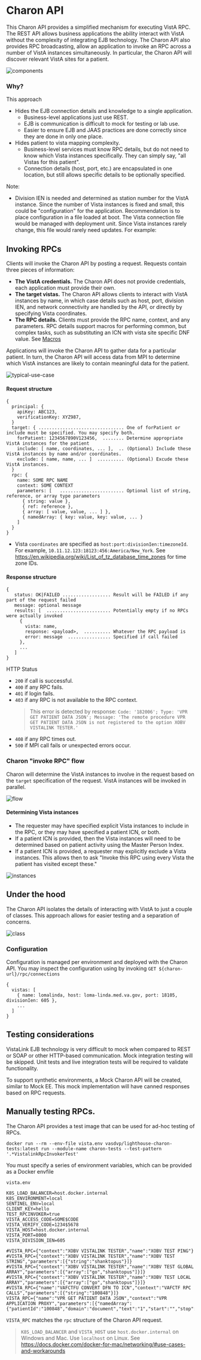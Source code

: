 # Charon API

This Charon API provides a simplified mechanism for executing VistA RPC. The REST API allows business applications the
ability interact with VistA without the complexity of integrating EJB technology. The Charon API also provides RPC
broadcasting, allow an application to invoke an RPC across a number of VistA instances simultaneously. In particular,
the Charon API will discover relevant VistA sites for a patient.

![components](src/plantuml/vl-api-components.png)

### Why?

This approach

- Hides the EJB connection details and knowledge to a single application.
    - Business-level applications just use REST.
    - EJB is communication is difficult to mock for testing or lab use.
    - Easier to ensure EJB and JAAS practices are done correctly since they are done in only one place.
- Hides patient to vista mapping complexity.
    - Business-level services must know RPC details, but do not need to know which Vista instances specifically. They
      can simply say, "all Vistas for this patient".
    - Connection details (host, port, etc.) are encapsulated in one location, but still allows specific details
      to be optionally specified.

Note:

- Division IEN is needed and determined as station number for the VistA instance. Since the number of Vista instances is
  fixed and small, this could be "configuration" for the application. Recommendation is to place configuration in a file
  loaded at boot. The Vista connection file would be managed with deployment unit. Since Vista instances rarely change,
  this file would rarely need updates. For example:

## Invoking RPCs

Clients will invoke the Charon API by posting a request. Requests contain three pieces of information:

- **The VistA credentials.** The Charon API does not provide credentials, each application must provide their own.
- **The target vistas.** The Charon API allows clients to interact with VistA instances by name, in which case details
  such as host, port, division IEN, and network connectivity are handled by the API, or directly by specifying Vista
  coordinates.
- **The RPC details.** Clients must provide the RPC name, context, and any parameters. RPC details support macros for
  performing common, but complex tasks, such as substituting an ICN with vista site specific DNF value.
  See [Macros](macros.md)

Applications will invoke the Charon API to gather data for a particular patient. In turn, the Charon API will access
data from MPI to determine which VistA instances are likely to contain meaningful data for the patient.

![typical-use-case](src/plantuml/typical-use-case.png)

#### Request structure

```
{
  principal: {
    apiKey: ABC123,
    verificationKey: XYZ987,
  }
  target: { ................................ One of forPatient or include must be specified. You may specify both.
    forPatient: 1234567890V123456,  ........ Determine appropriate VistA instances for the patient
    include: [ name, coordinates, ... ],  .. (Optional) Include these VistA instances by name and/or coordinates.
    exclude: [ name, name, ... ]  .......... (Optional) Excude these VistA instances.
  }
  rpc: {
    name: SOME RPC NAME
    context: SOME CONTEXT
    parameters: [   ........................ Optional list of string, reference, or array type parameters
      { string: value },
      { ref: reference },
      { array: [ value, value, ... ] },
      { namedArray: { key: value, key: value, ... }
    ]
  }
}
```

- Vista `coordinates` are specified as `host:port:divisionIen:timezoneId`. For
  example, `10.11.12.123:18123:456:America/New_York`. See https://en.wikipedia.org/wiki/List_of_tz_database_time_zones
  for time zone IDs.

#### Response structure

```
{
   status: OK|FAILED .................. Result will be FAILED if any part of the request failed
   message: optional message
   results: [  ........................ Potentially empty if no RPCs were actually invoked
     {
       vista: name,
       response: <payload>,  .......... Whatever the RPC payload is
       error: message  ................ Specified if call failed
     },
     ...
   ]
}
```

HTTP Status

- `200` if call is successful.
- `400` if any RPC fails.
- `401` if login fails.
- `403` if any RPC is not available to the RPC context.
  > This error is detected by response: `Code: '182006'; Type: 'VPR GET PATIENT DATA JSON'; Message: 'The remote procedure VPR GET PATIENT DATA JSON is not registered to the option XOBV VISTALINK TESTER.'`
- `408` if any RPC times out.
- `500` if MPI call fails or unexpected errors occur.

### Charon "invoke RPC" flow

Charon will determine the VistA instances to involve in the request based on the `target`
specification of the request. VistA instances will be invoked in parallel.

![flow](src/plantuml/vistalink-api-flow.png)

#### Determining Vista instances

- The requester may have specified explicit Vista instances to include in the RPC, or they may have specified a patient
  ICN, or both.
- If a patient ICN is provided, then the Vista instances will need to be determined based on patient activity using the
  Master Person Index.
- If a patient ICN is provided, a requester may explicitly exclude a Vista instances. This allows then to ask "Invoke
  this RPC using every Vista the patient has visited except these."

![instances](src/plantuml/vistalink-api-determine-instances.png)

## Under the hood

The Charon API isolates the details of interacting with VistA to just a couple of classes. This approach allows for
easier testing and a separation of concerns.

![class](src/plantuml/vl-classes.png)

### Configuration

Configuration is managed per environment and deployed with the Charon API. You may inspect the configuration using by
invoking `GET ${charon-url}/rpc/connections`

```
{
  vistas: [
    { name: lomalinda, host: loma-linda.med.va.gov, port: 18105, divisionIen: 605 },
    ...
  ]
}
```

## Testing considerations

VistaLink EJB technology is very difficult to mock when compared to REST or SOAP or other HTTP-based communication. Mock
integration testing will be skipped. Unit tests and live integration tests will be required to validate functionality.

To support synthetic environments, a Mock Charon API will be created, similar to Mock EE. This mock implementation will
have canned responses based on RPC requests.

## Manually testing RPCs.

The Charon API provides a test image that can be used for ad-hoc testing of RPCs.

```
docker run --rm --env-file vista.env vasdvp/lighthouse-charon-tests:latest run --module-name charon-tests --test-pattern '.*VistalinkRpcInvokerTest'
```

You must specify a series of environment variables, which can be provided as a Docker envfile

`vista.env`

```
K8S_LOAD_BALANCER=host.docker.internal
K8S_ENVIRONMENT=local
SENTINEL_ENV=local
CLIENT_KEY=hello
TEST_RPCINVOKER=true
VISTA_ACCESS_CODE=SOME$CODE
VISTA_VERIFY_CODE=1234$5678
VISTA_HOST=host.docker.internal
VISTA_PORT=8000
VISTA_DIVISION_IEN=605

#VISTA_RPC={"context":"XOBV VISTALINK TESTER","name":"XOBV TEST PING"}
#VISTA_RPC={"context":"XOBV VISTALINK TESTER","name":"XOBV TEST STRING","parameters":[{"string":"shanktopus"}]}
#VISTA_RPC={"context":"XOBV VISTALINK TESTER","name":"XOBV TEST GLOBAL ARRAY","parameters":[{"array":["go","shanktopus"]}]}
#VISTA_RPC={"context":"XOBV VISTALINK TESTER","name":"XOBV TEST LOCAL ARRAY","parameters":[{"array":["go","shanktopus"]}]}
#VISTA_RPC={"name":"VAFCTFU CONVERT DFN TO ICN","context":"VAFCTF RPC CALLS","parameters":[{"string":"100848"}]}
VISTA_RPC={"name":"VPR GET PATIENT DATA JSON","context":"VPR APPLICATION PROXY","parameters":[{"namedArray":{"patientId":"100848","domain":"document","text":"1","start":"","stop":"","max":"","id":"","uid":""}}]}
```

`VISTA_RPC` matches the `rpc` structure of the Charon API request.

> `K8S_LOAD_BALANCER` and `VISTA_HOST` use `host.docker.internal` on Windows and Mac.
> Use `localhost` on Linux.
> See https://docs.docker.com/docker-for-mac/networking/#use-cases-and-workarounds
